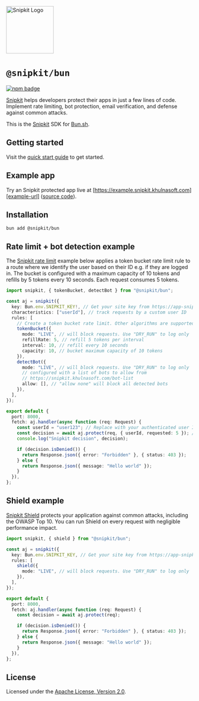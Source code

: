 <a href="https://snipkit.khulnasoft.com" target="_snipkit-home">
  <picture>
    <source media="(prefers-color-scheme: dark)" srcset="https://snipkit.khulnasoft.com/logo/snipkit-dark-lockup-voyage-horizontal.svg">
    <img src="https://snipkit.khulnasoft.com/logo/snipkit-light-lockup-voyage-horizontal.svg" alt="Snipkit Logo" height="128" width="auto">
  </picture>
</a>

# `@snipkit/bun`

<p>
  <a href="https://www.npmjs.com/package/@snipkit/bun">
    <picture>
      <source media="(prefers-color-scheme: dark)" srcset="https://img.shields.io/npm/v/%40snipkit%2Fbun?style=flat-square&label=%E2%9C%A6Aj&labelColor=000000&color=5C5866">
      <img alt="npm badge" src="https://img.shields.io/npm/v/%40snipkit%2Fbun?style=flat-square&label=%E2%9C%A6Aj&labelColor=ECE6F0&color=ECE6F0">
    </picture>
  </a>
</p>

[Snipkit][snipkit] helps developers protect their apps in just a few lines of
code. Implement rate limiting, bot protection, email verification, and defense
against common attacks.

This is the [Snipkit][snipkit] SDK for [Bun.sh][bun-sh].

## Getting started

Visit the [quick start guide][quick-start] to get started.

## Example app

Try an Snipkit protected app live at [https://example.snipkit.khulnasoft.com][example-url]
([source code][example-source]).

## Installation

```shell
bun add @snipkit/bun
```

## Rate limit + bot detection example

The [Snipkit rate limit][rate-limit-concepts-docs] example below applies a token
bucket rate limit rule to a route where we identify the user based on their ID
e.g. if they are logged in. The bucket is configured with a maximum capacity of
10 tokens and refills by 5 tokens every 10 seconds. Each request consumes 5
tokens.

```ts
import snipkit, { tokenBucket, detectBot } from "@snipkit/bun";

const aj = snipkit({
  key: Bun.env.SNIPKIT_KEY!, // Get your site key from https://app-snipkit.khulnasoft.com
  characteristics: ["userId"], // track requests by a custom user ID
  rules: [
    // Create a token bucket rate limit. Other algorithms are supported.
    tokenBucket({
      mode: "LIVE", // will block requests. Use "DRY_RUN" to log only
      refillRate: 5, // refill 5 tokens per interval
      interval: 10, // refill every 10 seconds
      capacity: 10, // bucket maximum capacity of 10 tokens
    }),
    detectBot({
      mode: "LIVE", // will block requests. Use "DRY_RUN" to log only
      // configured with a list of bots to allow from
      // https://snipkit.khulnasoft.com/bot-list
      allow: [], // "allow none" will block all detected bots
    }),
  ],
});

export default {
  port: 8000,
  fetch: aj.handler(async function (req: Request) {
    const userId = "user123"; // Replace with your authenticated user ID
    const decision = await aj.protect(req, { userId, requested: 5 }); // Deduct 5 tokens from the bucket
    console.log("Snipkit decision", decision);

    if (decision.isDenied()) {
      return Response.json({ error: "Forbidden" }, { status: 403 });
    } else {
      return Response.json({ message: "Hello world" });
    }
  }),
};
```

## Shield example

[Snipkit Shield][shield-concepts-docs] protects your application against common
attacks, including the OWASP Top 10. You can run Shield on every request with
negligible performance impact.

```ts
import snipkit, { shield } from "@snipkit/bun";

const aj = snipkit({
  key: Bun.env.SNIPKIT_KEY, // Get your site key from https://app-snipkit.khulnasoft.com
  rules: [
    shield({
      mode: "LIVE", // will block requests. Use "DRY_RUN" to log only
    }),
  ],
});

export default {
  port: 8000,
  fetch: aj.handler(async function (req: Request) {
    const decision = await aj.protect(req);

    if (decision.isDenied()) {
      return Response.json({ error: "Forbidden" }, { status: 403 });
    } else {
      return Response.json({ message: "Hello world" });
    }
  }),
};
```

## License

Licensed under the [Apache License, Version 2.0][apache-license].

[snipkit]: https://snipkit.khulnasoft.com
[bun-sh]: https://bun.sh/
[example-url]: https://example.snipkit.khulnasoft.com
[quick-start]: https://docs-snipkit.khulnasoft.com/get-started/bun
[example-source]: https://github.com/snipkit/snipkit-example
[rate-limit-concepts-docs]: https://docs-snipkit.khulnasoft.com/rate-limiting/concepts
[shield-concepts-docs]: https://docs-snipkit.khulnasoft.com/shield/concepts
[apache-license]: http://www.apache.org/licenses/LICENSE-2.0

